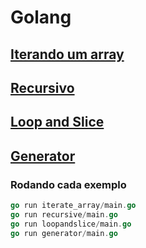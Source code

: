 # Golang

## [Iterando um array](./iterate_array/main.go)

## [Recursivo](./recursive/main.go)

## [Loop and Slice](./loopandslice/main.go)

## [Generator](./generator/main.go)

### Rodando cada exemplo

```go
go run iterate_array/main.go
go run recursive/main.go
go run loopandslice/main.go
go run generator/main.go
```
